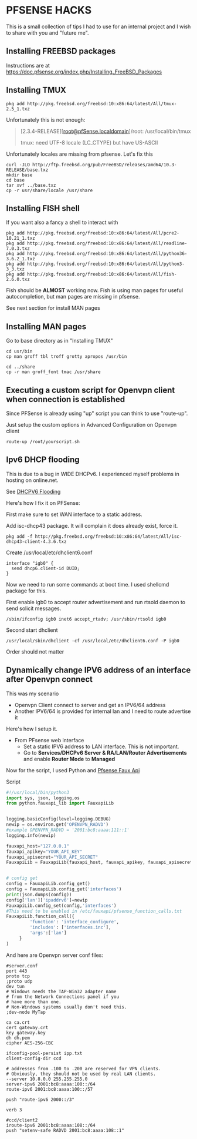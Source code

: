 # PFSENSE HACKS

This is a small collection of tips I had to use for an internal project and I wish to share with you and "future me".

## Installing FREEBSD packages
Instructions are at https://doc.pfsense.org/index.php/Installing_FreeBSD_Packages

## Installing TMUX
```Shell
pkg add http://pkg.freebsd.org/freebsd:10:x86:64/latest/All/tmux-2.5_1.txz
```

Unfortunately this is not enough:

> [2.3.4-RELEASE][root@pfSense.localdomain]/root: /usr/local/bin/tmux
>
> tmux: need UTF-8 locale (LC_CTYPE) but have US-ASCII

Unfortunately locales are missing from pfsense. Let's fix this

```Shell
curl -JLO http://ftp.freebsd.org/pub/FreeBSD/releases/amd64/10.3-RELEASE/base.txz
mkdir base
cd base
tar xvf ../base.txz
cp -r usr/share/locale /usr/share
```

## Installing FISH shell
If you want also a fancy a shell to interact with

```Shell
pkg add http://pkg.freebsd.org/freebsd:10:x86:64/latest/All/pcre2-10.21_1.txz
pkg add http://pkg.freebsd.org/freebsd:10:x86:64/latest/All/readline-7.0.3.txz
pkg add http://pkg.freebsd.org/freebsd:10:x86:64/latest/All/python36-3.6.2_1.txz
pkg add http://pkg.freebsd.org/freebsd:10:x86:64/latest/All/python3-3_3.txz
pkg add http://pkg.freebsd.org/freebsd:10:x86:64/latest/All/fish-2.6.0.txz
```

Fish should be **ALMOST** working now. Fish is using man pages for useful autocompletion, but man pages are missing in pfsense.

See next section for install MAN pages

## Installing MAN pages

Go to base directory as in "Installing TMUX"

```Shell
cd usr/bin
cp man groff tbl troff grotty apropos /usr/bin

cd ../share
cp -r man groff_font tmac /usr/share
```

## Executing a custom script for Openvpn client when connection is established
Since PFSense is already using "up" script you can think to use "route-up".

Just setup the custom options in Advanced Configuration on Openvpn client
```
route-up /root/yourscript.sh
```

## Ipv6 DHCP flooding

This is due to a bug in WIDE DHCPv6. I experienced myself problems in hosting on online.net.

See [DHCPV6 Flooding](https://hauweele.net/~gawen/blog/?tag=dhcp6c)

Here's how I fix it on PFSense:

First make sure to set WAN interface to a static address.

Add isc-dhcp43 package. It will complain it does already exist, force it.

```
pkg add -f http://pkg.freebsd.org/freebsd:10:x86:64/latest/All/isc-dhcp43-client-4.3.6.txz
```

Create /usr/local/etc/dhclient6.conf

```
interface "igb0" {
  send dhcp6.client-id DUID;
}
```

Now we need to run some commands at boot time. I used shellcmd package for this.

First enable igb0 to accept router advertisement and run rtsold daemon to send solicit messages.

```
/sbin/ifconfig igb0 inet6 accept_rtadv; /usr/sbin/rtsold igb0
```

Second start dhclient

```
/usr/local/sbin/dhclient -cf /usr/local/etc/dhclient6.conf -P igb0
```

Order should not matter

## Dynamically change IPV6 address of an interface after Openvpn connect
This was my scenario
- Openvpn Client connect to server and get an IPV6/64 address
- Another IPV6/64 is provided for internal lan and I need to route advertise it

Here's how I setup it.

- From PFsense web interface
  * Set a static IPV6 address to LAN interface. This is not important.
  * Go to **Services/DHCPv6 Server & RA/LAN/Router Advertisements** and enable **Router Mode** to **Managed**

Now for the script, I used Python and [Pfsense Faux Api](https://github.com/ndejong/pfsense_fauxapi)

Script
```python
#!/usr/local/bin/python3
import sys, json, logging,os
from python.fauxapi_lib import FauxapiLib


logging.basicConfig(level=logging.DEBUG)
newip = os.environ.get('OPENVPN_RADVD')
#example OPENVPN_RADVD = '2001:bc8:aaaa:111::1'
logging.info(newip)

fauxapi_host="127.0.0.1"
fauxapi_apikey="YOUR_API_KEY"
fauxapi_apisecret="YOUR_API_SECRET"
FauxapiLib = FauxapiLib(fauxapi_host, fauxapi_apikey, fauxapi_apisecret, debug=False)


# config get
config = FauxapiLib.config_get()
config = FauxapiLib.config_get('interfaces')
print(json.dumps(config))
config['lan']['ipaddrv6']=newip
FauxapiLib.config_set(config,'interfaces')
#This need to be enabled in /etc/fauxapi/pfsense_function_calls.txt
FauxapiLib.function_call({
         'function': 'interface_configure',
         'includes': ['interfaces.inc'],
         'args':['lan']
     }
)
```

And here are Openvpn server conf files:
```openvpn
#server.conf
port 443
proto tcp
;proto udp
dev tun
# Windows needs the TAP-Win32 adapter name
# from the Network Connections panel if you
# have more than one.
# Non-Windows systems usually don't need this.
;dev-node MyTap

ca ca.crt
cert gateway.crt
key gateway.key
dh dh.pem
cipher AES-256-CBC

ifconfig-pool-persist ipp.txt
client-config-dir ccd

# addresses from .100 to .200 are reserved for VPN clients.
# Obviously, they should not be used by real LAN clients.
--server 10.8.0.0 255.255.255.0
server-ipv6 2001:bc8:aaaa:100::/64
route-ipv6 2001:bc8:aaaa:100::/57

push "route-ipv6 2000::/3"

verb 3
```

```openvpn
#ccd/client2
iroute-ipv6 2001:bc8:aaaa:108::/64
push "setenv-safe RADVD 2001:bc8:aaaa:108::1"
```


